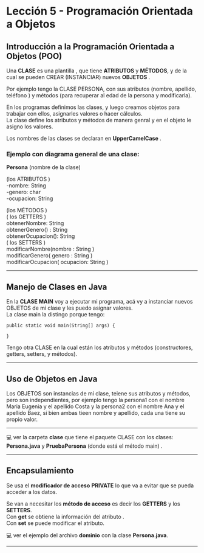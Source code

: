 # Lección 5 - Programación Orientada a Objetos

## Introducción a la Programación Orientada a Objetos (POO)

Una **CLASE** es una plantilla , que tiene **ATRIBUTOS** y **MÉTODOS**, y de la cual se pueden CREAR (INSTANCIAR) nuevos **OBJETOS** .<br>

Por ejemplo tengo la CLASE PERSONA, con sus atributos (nombre, apellido, teléfono ) y métodos (para recuperar al edad de la persona y modificarla). <br>

En los programas definimos las clases, y luego creamos objetos para trabajar con ellos, asignarles valores o hacer cálculos. <br>
La clase define los atributos y métodos de manera genral y en el objeto le asigno los valores. <br>

Los nombres de las clases se declaran en **UpperCamelCase** . <br>

### Ejemplo con diagrama general de una clase:

**Persona**  (nombre de la clase) <br>

(los ATRIBUTOS ) <br>
-nombre: String <br>
-genero: char <br>
-ocupacion: String <br>

(los MÉTODOS ) <br>
( los GETTERS ) <br>
obtenerNombre: String <br>
obtenerGenero() : String<br>
obtenerOcupacion(): String <br>
( los SETTERS ) <br>
modificarNombre(nombre : String ) <br>
modificarGenero( genero : String )<br>
modificarOcupacion( ocupacion: String ) <br>


---

## Manejo de Clases en Java


En la **CLASE MAIN** voy a ejecutar mi programa, acá vy a instanciar nuevos OBJETOS de mi clase y les puedo asignar valores. <br>
La clase main la distingo porque tengo: <br>

```
public static void main(String[] args) {

}
```

Tengo otra CLASE en la cual están los atributos y métodos (constructores, getters, setters, y métodos). <br>



---

## Uso de Objetos en Java


Los OBJETOS son instancias de mi clase, teiene sus atributos y métodos, pero son independientes, por ejemplo tengo la persona1 con el nombre Maria Eugenia y el apellido Costa y la persona2 con el nombre Ana y el apellido Baez, si bien ambas tieen nombre y apellido, cada una tiene su propio valor. <br>

---

:computer: ver la carpeta **clase** que tiene el paquete CLASE con los clases:  **Persona.java**  y **PruebaPersona** (donde está el método main) . <br>

---

## Encapsulamiento

Se usa el **modificador de acceso** **PRIVATE** lo que va a evitar que se pueda acceder a los datos.<br>

Se van a necesitar los **método de acceso** es decir los **GETTERS** y los **SETTERS**.<br>
Con **get** se obtiene la información del atributo . <br>
Con **set** se puede modificar el atributo. <br>

:computer: ver el ejemplo del archivo **dominio** con la clase **Persona.java**.

---

